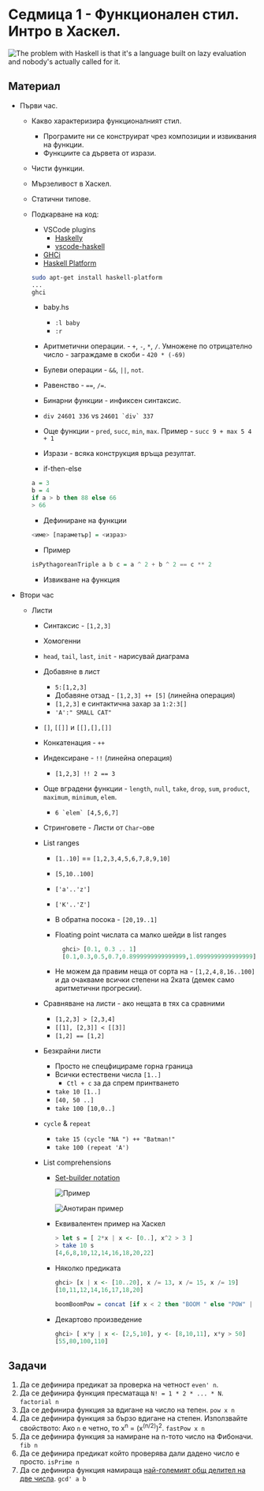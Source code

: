 # Седмица 1 - Функционален стил. Интро в Хаскел.

![The problem with Haskell is that it's a language built on lazy evaluation and nobody's actually called for it.](https://imgs.xkcd.com/comics/haskell.png)

## Материал

- Първи час.

  - Какво характеризира функционалният стил.
    - Програмите ни се конструират чрез композиции и извиквания на функции.
    - Функциите са дървета от изрази.
  - Чисти функции.
  - Мързеливост в Xаскел.
  - Статични типове.
  - Подкарване на код:

    - VSCode plugins
      - [Haskelly](https://github.com/haskelly-dev/Haskelly)
      - [vscode-haskell](https://github.com/haskell/vscode-haskell)
    - [GHCi](https://www.haskell.org/ghc/download.html)
    - [Haskell Platform](https://www.haskell.org/platform/)

    ```sh
    sudo apt-get install haskell-platform
    ...
    ghci
    ```

    - baby.hs

      - `:l baby`
      - `:r`

    - Аритметични операции. - `+`, `-`, `*`, `/`. Умножене по отрицателно число - заграждаме в скоби - `420 * (-69)`
    - Булеви операции - `&&`, `||`, `not`.
    - Равенство - `==`, `/=`.
    - Бинарни функции - инфиксен синтаксис.
    - `div 24601 336` vs `` 24601 `div` 337 ``
    - Още функции - `pred`, `succ`, `min`, `max`. Пример - `succ 9 + max 5 4 + 1 `

    - Изрази - всяка конструкция връща резултат.
    - if-then-else

    ```hs
    a = 3
    b = 4
    if a > b then 88 else 66
    > 66
    ```

    - Дефиниране на функции

    ```hs
    <име> [параметър] = <израз>
    ```

    - Пример

    ```hs
    isPythagoreanTriple a b c = a ^ 2 + b ^ 2 == c ** 2
    ```

    - Извикване на функция

- Втори час

  - Листи

    - Синтаксис - `[1,2,3]`
    - Хомогенни
    - `head`, `tail`, `last`, `init` - нарисувай диаграма
    - Добавяне в лист
      - `5:[1,2,3]`
      - Добавяне отзад - `[1,2,3] ++ [5]` (линейна операция)
      - `[1,2,3]` е синтактична захар за `1:2:3[]`
      - `'A':" SMALL CAT"`
    - `[]`, `[[]]` и `[[],[],[]]`
    - Конкатенация - `++`
    - Индексиране - `!!` (линейна операция)
      - `[1,2,3] !! 2 == 3`
    - Още вградени функции - `length`, `null`, `take`, `drop`, `sum`, `product`, `maximum`, `minimum`, `elem`.
      - `` 6 `elem` [4,5,6,7] ``
    - Стринговете - Листи от `Char`-ове
    - List ranges

      - `[1..10]` == `[1,2,3,4,5,6,7,8,9,10]`
      - `[5,10..100]`
      - `['a'..'z']`
      - `['K'..'Z']`
      - В обратна посока - `[20,19..1]`
      - Floating point числата са малко шейди в list ranges

        ```hs
          ghci> [0.1, 0.3 .. 1]
          [0.1,0.3,0.5,0.7,0.8999999999999999,1.0999999999999999]
        ```

      - Не можем да правим неща от сорта на - `[1,2,4,8,16..100]` и да очакваме всички степени на 2ката (демек само аритметични прогресии).

    - Сравняване на листи - ако нещата в тях са сравними
      - `[1,2,3] > [2,3,4]`
      - `[[1], [2,3]] < [[3]]`
      - `[1,2] == [1,2]`
    - Безкрайни листи

      - Просто не спецфицираме горна граница
      - Всички естествени числа `[1..]`
        - `Ctl + c` за да спрем принтването
      - `take 10 [1..]`
      - `[40, 50 ..]`
      - `take 100 [10,0..]`

    - `cycle` & `repeat`

      - `take 15 (cycle "NA ") ++ "Batman!"`
      - `take 100 (repeat 'A')`

    - List comprehensions

      - [Set-builder notation](https://en.wikipedia.org/wiki/Set-builder_notation)

        ![Пример](https://wikimedia.org/api/rest_v1/media/math/render/svg/e6eafa5de185b3eeaab95c7ab27422b0b4d03e44)

        ![Анотиран пример](https://wikimedia.org/api/rest_v1/media/math/render/svg/611bbc7dd2005e4d52e287cdbf66cfb90782ccdb)

      - Еквивалентен пример на Хаскел

        ```hs
        > let s = [ 2*x | x <- [0..], x^2 > 3 ]
        > take 10 s
        [4,6,8,10,12,14,16,18,20,22]
        ```

      - Няколко предиката

        ```hs
        ghci> [x | x <- [10..20], x /= 13, x /= 15, x /= 19]
        [10,11,12,14,16,17,18,20]
        ```

        ```hs
        boomBoomPow = concat [if x < 2 then "BOOM " else "POW" | x <- [0..2]]
        ```

      - Декартово произведение

        ```hs
        ghci> [ x*y | x <- [2,5,10], y <- [8,10,11], x*y > 50]
        [55,80,100,110]
        ```

## Задачи

1. Да се дефинира предикат за проверка на четност `even' n`.
2. Да се дефинира функция пресматаща `N! = 1 * 2 * ... * N`. `factorial n`
3. Да се дефинира функция за вдигане на число на тепен. `pow x n`
4. Да се дефинира функция за бързо вдигане на степен. Използвайте свойството:
   Aко `n` е четно, то x<sup>n</sup> = (x<sup>(n/2)</sup>)<sup>2</sup>. `fastPow x n`
5. Да се дефинира функция за намиране на n-тото число на Фибоначи. `fib n`
6. Да се дефинира предикат който проверява дали дадено число е просто. `isPrime n`
7. Да се дефинира функция намираща [най-големият общ делител на две числа](https://en.wikipedia.org/wiki/Greatest_common_divisor). `gcd' a b`
